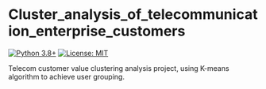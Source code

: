 # Cluster_analysis_of_telecommunication_enterprise_customers

[![Python 3.8+](https://img.shields.io/badge/python-3.8+-blue.svg)](https://www.python.org/downloads/)
[![License: MIT](https://img.shields.io/badge/License-MIT-yellow.svg)](https://opensource.org/licenses/MIT)

Telecom customer value clustering analysis project, using K-means algorithm to achieve user grouping.
